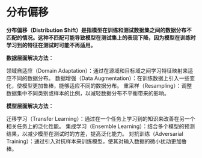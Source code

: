 # 分布偏移

**分布偏移（Distribution Shift）是指模型在训练和测试数据集之间的数据分布不匹配的情况。这种不匹配可能导致模型在测试集上的表现下降，因为模型在训练时学习到的特征在测试时可能不再适用。**



**数据层面解决方法：**

领域自适应（Domain Adaptation）：通过在源域和目标域之间学习特征映射来适应不同的数据分布。
数据增强（Data Augmentation）：在训练数据上引入一些变化，使模型更加鲁棒，能够适应不同的数据分布。
重采样（Resampling）：调整数据集中不同类别或样本的比例，以减轻数据分布不平衡带来的影响。

**模型层面解决方法：**

迁移学习（Transfer Learning）：通过在一个任务上学习到的知识来改善在另一个相关任务上的泛化性能。
集成学习（Ensemble Learning）：结合多个模型的预测结果，以减少模型在测试时的方差，提高泛化能力。
对抗训练（Adversarial Training）：通过引入对抗样本来训练模型，使其对输入数据的微小扰动更加鲁棒。